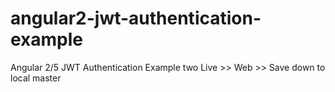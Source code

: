# angular2-jwt-authentication-example

Angular 2/5 JWT Authentication Example two
Live >> Web >> Save down to local master
